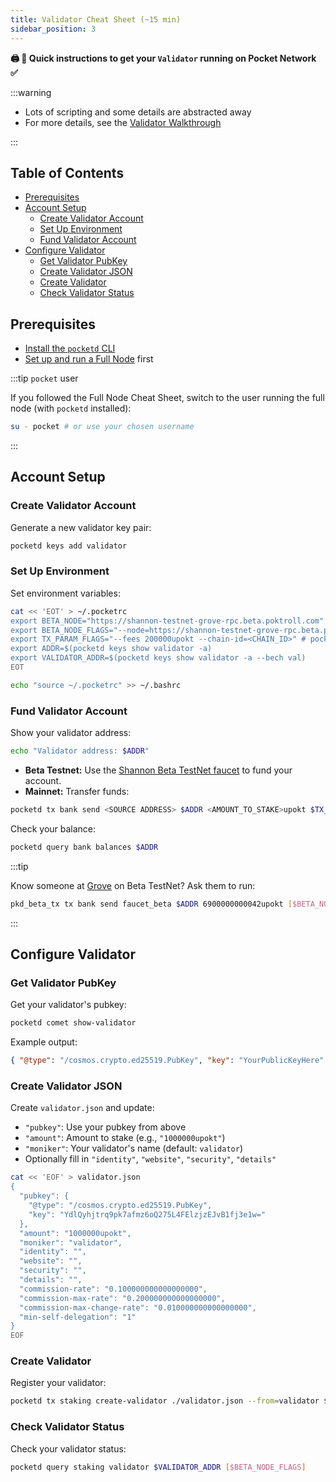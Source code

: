 ```yaml
---
title: Validator Cheat Sheet (~15 min)
sidebar_position: 3
---
```


**🖨 🍝 Quick instructions to get your `Validator` running on Pocket Network ✅**

:::warning

- Lots of scripting and some details are abstracted away
- For more details, see the [Validator Walkthrough](../2_walkthroughs/3_validator_walkthrough.md)

:::

## Table of Contents <!-- omit in toc -->

- [Prerequisites](#prerequisites)
- [Account Setup](#account-setup)
  - [Create Validator Account](#create-validator-account)
  - [Set Up Environment](#set-up-environment)
  - [Fund Validator Account](#fund-validator-account)
- [Configure Validator](#configure-validator)
  - [Get Validator PubKey](#get-validator-pubkey)
  - [Create Validator JSON](#create-validator-json)
  - [Create Validator](#create-validator)
  - [Check Validator Status](#check-validator-status)

## Prerequisites

- [Install the `pocketd` CLI](../../2_explore/2_account_management/1_pocketd_cli.md)
- [Set up and run a Full Node](2_full_node_cheatsheet.md) first

:::tip `pocket` user

If you followed the Full Node Cheat Sheet, switch to the user running the full node (with `pocketd` installed):

```bash
su - pocket # or use your chosen username
```

:::

## Account Setup

### Create Validator Account

Generate a new validator key pair:

```bash
pocketd keys add validator
```

### Set Up Environment

Set environment variables:

```bash
cat << 'EOT' > ~/.pocketrc
export BETA_NODE="https://shannon-testnet-grove-rpc.beta.poktroll.com"
export BETA_NODE_FLAGS="--node=https://shannon-testnet-grove-rpc.beta.poktroll.com"
export TX_PARAM_FLAGS="--fees 200000upokt --chain-id=<CHAIN_ID>" # pocket-alpha, pocket-beta, pocket
export ADDR=$(pocketd keys show validator -a)
export VALIDATOR_ADDR=$(pocketd keys show validator -a --bech val)
EOT

echo "source ~/.pocketrc" >> ~/.bashrc
```

### Fund Validator Account

Show your validator address:

```bash
echo "Validator address: $ADDR"
```

- **Beta Testnet:** Use the [Shannon Beta TestNet faucet](https://faucet.beta.testnet.pokt.network/) to fund your account.
- **Mainnet:** Transfer funds:

```bash
pocketd tx bank send <SOURCE ADDRESS> $ADDR <AMOUNT_TO_STAKE>upokt $TX_PARAM_FLAGS
```

Check your balance:

```bash
pocketd query bank balances $ADDR
```

:::tip

Know someone at [Grove](https://grove.city) on Beta TestNet? Ask them to run:

```bash
pkd_beta_tx tx bank send faucet_beta $ADDR 6900000000042upokt [$BETA_NODE_FLAGS]
```

:::

## Configure Validator

### Get Validator PubKey

Get your validator's pubkey:

```bash
pocketd comet show-validator
```

Example output:

```json
{ "@type": "/cosmos.crypto.ed25519.PubKey", "key": "YourPublicKeyHere" }
```

### Create Validator JSON

Create `validator.json` and update:

- `"pubkey"`: Use your pubkey from above
- `"amount"`: Amount to stake (e.g., `"1000000upokt"`)
- `"moniker"`: Your validator's name (default: `validator`)
- Optionally fill in `"identity"`, `"website"`, `"security"`, `"details"`

```bash
cat << 'EOF' > validator.json
{
  "pubkey": {
    "@type": "/cosmos.crypto.ed25519.PubKey",
    "key": "YdlQyhjtrq9pk7afmz6oQ275L4FElzjzEJvB1fj3e1w="
  },
  "amount": "1000000upokt",
  "moniker": "validator",
  "identity": "",
  "website": "",
  "security": "",
  "details": "",
  "commission-rate": "0.100000000000000000",
  "commission-max-rate": "0.200000000000000000",
  "commission-max-change-rate": "0.010000000000000000",
  "min-self-delegation": "1"
}
EOF
```

### Create Validator

Register your validator:

```bash
pocketd tx staking create-validator ./validator.json --from=validator $TX_PARAM_FLAGS [$BETA_NODE_FLAGS]
```

### Check Validator Status

Check your validator status:

```bash
pocketd query staking validator $VALIDATOR_ADDR [$BETA_NODE_FLAGS]
```
